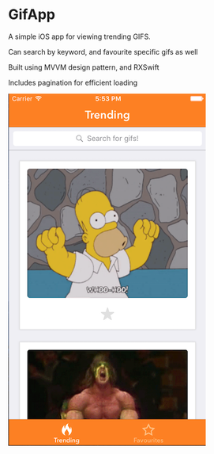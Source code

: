 # GifApp
A simple iOS app for viewing trending GIFS.

Can search by keyword, and favourite specific gifs as well

Built using MVVM design pattern, and RXSwift

Includes pagination for efficient loading

![image](GifApp/screenshot1.png)

